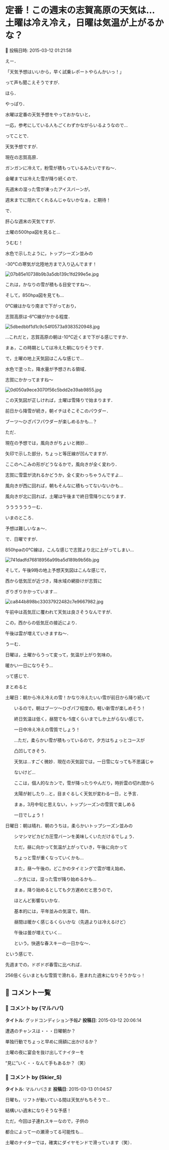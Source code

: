 # 定番！この週末の志賀高原の天気は…土曜は冷え冷え，日曜は気温が上がるかな？

📅 投稿日時: 2015-03-12 01:21:58

えー．


「天気予想はいいから，早く試乗レポートやらんかいっ！」


って声も聞こえそうですが．


ほら．


やっぱり．


水曜は定番の天気予想をやっておかないと，


一応，参考にしている人もごくわずかながらいるようなので…





ってことで．


天気予想ですが．


現在の志賀高原．


ガンガンに冷えて，粉雪が積もっているみたいですね～．


金曜までは冷えた雪が降り続くので．


先週末の湿った雪が凍ったアイスバーンが，


週末までに隠れてくれるんじゃないかなぁ，と期待！





で．


肝心な週末の天気ですが．


土曜の500hpa図を見ると…


うむむ！


水色で示したように，トップシーズン並みの


-30℃の寒気が北陸地方まで入り込んでます！




![07b85e10738b9b3a5db139c1fd299e5e.jpg](images/07b85e10738b9b3a5db139c1fd299e5e.jpg)




これは，かなりの雪が積もる目安ですね～．





そして，850hpa図を見ても…


0℃線はかなり南まで下がっており，


志賀高原は-6℃線がかかる程度．




![5dbedbbf1d1c9c54f0573a9383520948.jpg](images/5dbedbbf1d1c9c54f0573a9383520948.jpg)




…これだと，志賀高原の朝は-10℃近くまで下がる感じですか．


まぁ，この時期としては冷えた朝になりそうです．





で，土曜の地上天気図はこんな感じで…


水色で塗った，降水量が予想される領域．


志賀にかかってますね～




![0d050a9ece3070f56c5bdd2e39ab9855.jpg](images/0d050a9ece3070f56c5bdd2e39ab9855.jpg)




この天気図が正しければ，土曜は雪降りで始まります．


前日から降雪が続き，朝イチはそこそこのパウダー．


ブーツ～ひざパフパウダーが楽しめるかも…？





ただ．


現在の予想では，風向きがちょいと微妙…


矢印で示した部分，ちょっと等圧線が凹んでますが．


ここのへこみの形がどうなるかで，風向きが全く変わり．


志賀に雪雲が流れるかどうか，全く変わっちゃうんですよ…


風向きが西に回れば，朝もそんなに積もってないないかも…


風向きが北に回れば，土曜は午後まで終日雪降りになります．


ううううううーむ．


いまのところ．


予想は難しいなぁ～．





で．日曜ですが．


850hpaの0℃線は，こんな感じで志賀より北に上がってしまい…




![741dadfd76818956a99ba5d189b9b56b.jpg](images/741dadfd76818956a99ba5d189b9b56b.jpg)







そして，午後9時の地上予想天気図はこんな感じで，


西から低気圧が近づき，降水域の網掛けが志賀に


ぎりぎりかかっています…




![ca844b898bc33037922482c7e9667982.jpg](images/ca844b898bc33037922482c7e9667982.jpg)




午前中は高気圧に覆われて天気は良さそうなんですが．


この，西からの低気圧の接近により．


午後は雲が増えていきますね～．





うーむ．


日曜は，土曜からうって変って，気温が上がり気味の，


暖かい一日になりそう…





って感じで．


まとめると





土曜日：朝から冷え冷えの雪！かなり冷えたいい雪が前日から降り続いて


　　いるので，朝はブーツ～ひざパフ程度の，軽い新雪が楽しめそう！


　　終日気温は低く，昼間でも-5度くらいまでしか上がらない感じで，


　　一日中冷え冷えの雪質でしょう！


　　…ただ，柔らかい雪が積もっているので，夕方はちょっとコースが


　　凸凹してきそう．


　　天気は…すごく微妙．現在の天気図では，一日雪になっても不思議じゃ


　　ないけど…


　　ここは，個人的なカンで，雪が降ったりやんだり，時折雲の切れ間から


　　太陽が射したり…と，目まぐるしく天気が変わる一日，と予言．


　　まぁ，3月中旬と思えない，トップシーズンの雪質で楽しめる


　　一日でしょう！





日曜日：朝は晴れ．朝のうちは，柔らかいトップシーズン並みの


　　シマシマピカピカ圧雪バーンを美味しくいただけるでしょう．


　　ただ，昼に向かって気温が上がっていき，午後に向かって


　　ちょっと雪が重くなっていくかも…


　　また，昼～午後の，どこかのタイミングで雲が増え始め，


　　…夕方には，湿った雪が降り始めるかも…


　　まぁ，降り始めるとしても夕方遅めだと思うので，


　　ほとんど影響ないかな．


　　基本的には，平年並みの気温で，晴れ．


　　昼間は暖かく感じるくらいかな（先週よりは冷えるけど）


　　午後は曇が増えていく…


　　という，快適な春スキーの一日かな～．





という感じで．


先週までの，ドボドボ春雪に比べれば．


256倍くらいまともな雪質で滑れる，恵まれた週末になりそうかなっ！

## 💬 コメント一覧

### 💬 コメント by (マルハバ)
**タイトル**: グッドコンディション予報♪
**投稿日**: 2015-03-12 20:06:14

遭遇のチャンスは・・・日曜朝か？



単独行動でちょっと早めに焼額に出かけるか？



土曜の夜に宴会を抜け出してナイターを

“見に”いく・・なんて手もあるか？（笑）

### 💬 コメント by (Skier_S)
**タイトル**: マルハバさま
**投稿日**: 2015-03-13 01:04:57

日曜も，リフトが動いている間は天気がもちそうで…

結構いい週末になりそうな予感！



ただ，今回は子連れスキーなので，子供の

都合によって一の瀬滑ってる可能性も…

土曜のナイターでは，確実にダイヤモンドで滑っています（笑）．

